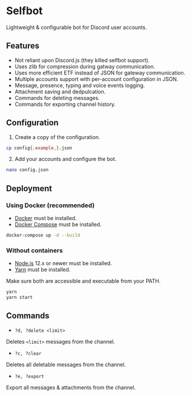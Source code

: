 # Selfbot

Lightweight & configurable bot for Discord user accounts.

## Features

- Not reliant upon Discord.js (they killed selfbot support).
- Uses zlib for compression during gatway communication.
- Uses more efficient ETF instead of JSON for gateway communication.
- Multiple accounts support with per-account configuration in JSON.
- Message, presence, typing and voice events logging.
- Attachment saving and dedpulcation.
- Commands for deleting messages.
- Commands for exporting channel history.

## Configuration

1. Create a copy of the configuration.

```sh
cp config{.example,}.json
```

2. Add your accounts and configure the bot.

```sh
nano config.json
```

## Deployment

### Using Docker (recommended)

- [Docker](https://docs.docker.com/get-docker/) must be installed.
- [Docker Compose](https://docs.docker.com/compose/install/) must be installed.

```sh
docker-compose up -d --build
```

### Without containers

- [Node.js](https://nodejs.org/en/download/) 12.x or newer must be installed.
- [Yarn](https://classic.yarnpkg.com/en/docs/install/) must be installed.

Make sure both are accessible and executable from your PATH.

```sh
yarn
yarn start
```

## Commands

- `?d, ?delete <limit>`

Deletes `<limit>` messages from the channel.

- `?c, ?clear`

Deletes all deletable messages from the channel.

- `?e, ?export`

Export all messages & attachments from the channel.
